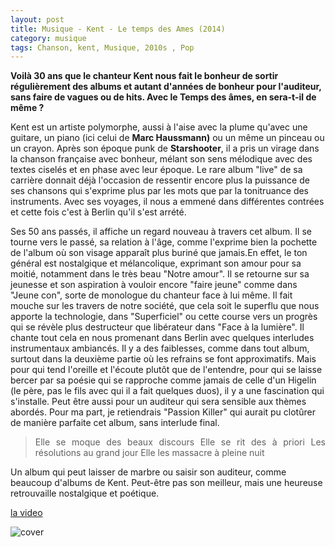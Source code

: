 ```yaml
---
layout: post
title: Musique - Kent - Le temps des Ames (2014)
category: musique
tags: Chanson, kent, Musique, 2010s , Pop
---
```

**Voilà 30 ans que le chanteur Kent nous fait le bonheur de sortir régulièrement des albums et autant d'années de bonheur pour l'auditeur, sans faire de vagues ou de hits. Avec le Temps des âmes, en sera-t-il de même ?**

Kent est un artiste polymorphe, aussi à l'aise avec la plume qu'avec une guitare, un piano (ici celui de **Marc Haussmann)** ou un même un pinceau ou un crayon. Après son époque punk de **Starshooter**, il a pris un virage dans la chanson française avec bonheur, mélant son sens mélodique avec des textes ciselés et en phase avec leur époque. Le rare album "live" de sa carrière donnait déjà l'occasion de ressentir encore plus la puissance de ses chansons qui s'exprime plus par les mots que par la tonitruance des instruments. Avec ses voyages, il nous a emmené dans différentes contrées et cette fois c'est à Berlin qu'il s'est arrété.

Ses 50 ans passés, il affiche un regard nouveau à travers cet album. Il se tourne vers le passé, sa relation à l'âge, comme l'exprime bien la pochette de l'album où son visage apparaît plus buriné que jamais.En effet, le ton général est nostalgique et mélancolique, exprimant son amour pour sa moitié, notamment dans le très beau "Notre amour". Il se retourne sur sa jeunesse et son aspiration à vouloir encore "faire jeune" comme dans "Jeune con", sorte de monologue du chanteur face à lui même. Il fait mouche sur les travers de notre société, que cela soit le superflu que nous apporte la technologie, dans "Superficiel" ou cette course vers un progrès qui se révèle plus destructeur que libérateur dans "Face à la lumière". Il chante tout cela en nous promenant dans Berlin avec quelques interludes instrumentaux ambiancés. Il y a des faiblesses, comme dans tout album, surtout dans la deuxième partie où les refrains se font approximatifs. Mais pour qui tend l'oreille et l'écoute plutôt que de l'entendre, pour qui se laisse bercer par sa poésie qui se rapproche comme jamais de celle d'un Higelin (le père, pas le fils avec qui il a fait quelques duos), il y a une fascination qui s'installe. Peut être aussi pour un auditeur qui sera sensible aux thèmes abordés. Pour ma part, je retiendrais "Passion Killer" qui aurait pu clotûrer de manière parfaite cet album, sans interlude final.

<blockquote style="text-align:justify;">Elle se moque des beaux discours
Elle se rit des à priori
Les résolutions au grand jour
Elle les massacre à pleine nuit</blockquote>

Un album qui peut laisser de marbre ou saisir son auditeur, comme beaucoup d'albums de Kent. Peut-être pas son meilleur, mais une heureuse retrouvaille nostalgique et poétique.

[la video](http://www.youtube.com/watch?v=zGRFcKkDpmQ)

![cover](http://cheziceman.files.wordpress.com/2014/11/kent-le-temps-des-ames.jpg)


